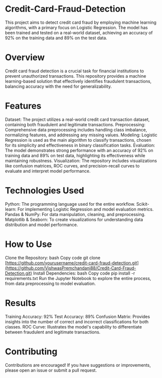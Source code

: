 # Credit-Card-Fraud-Detection
This project aims to detect credit card fraud by employing machine learning algorithms, with a primary focus on Logistic Regression. The model has been trained and tested on a real-world dataset, achieving an accuracy of 92% on the training data and 89% on the test data.
# Overview
Credit card fraud detection is a crucial task for financial institutions to prevent unauthorized transactions. This repository provides a machine learning-based solution that effectively identifies fraudulent transactions, balancing accuracy with the need for generalizability.

# Features
Dataset: The project utilizes a real-world credit card transaction dataset, containing both fraudulent and legitimate transactions.
Preprocessing: Comprehensive data preprocessing includes handling class imbalance, normalizing features, and addressing any missing values.
Modeling: Logistic Regression is used as the main algorithm to classify transactions, chosen for its simplicity and effectiveness in binary classification tasks.
Evaluation: The model demonstrates strong performance with an accuracy of 92% on training data and 89% on test data, highlighting its effectiveness while maintaining robustness.
Visualization: The repository includes visualizations like confusion matrices, ROC curves, and precision-recall curves to evaluate and interpret model performance.
# Technologies Used
Python: The programming language used for the entire workflow.
Scikit-learn: For implementing Logistic Regression and model evaluation metrics.
Pandas & NumPy: For data manipulation, cleaning, and preprocessing.
Matplotlib & Seaborn: To create visualizations for understanding data distribution and model performance.


# How to Use
Clone the Repository:
bash
Copy code
git clone [https://github.com/yourusername/credit-card-fraud-detection.git](https://github.com/VishwasPremchandani88/Credit-Card-Fraud-Detection.git)
Install Dependencies:
bash
Copy code
pip install -r requirements.txt
Run the Jupyter Notebook to explore the entire process, from data preprocessing to model evaluation.
# Results
Training Accuracy: 92%
Test Accuracy: 89%
Confusion Matrix: Provides insights into the number of correct and incorrect classifications for both classes.
ROC Curve: Illustrates the model's capability to differentiate between fraudulent and legitimate transactions.
# Contributing
Contributions are encouraged! If you have suggestions or improvements, please open an issue or submit a pull request.
